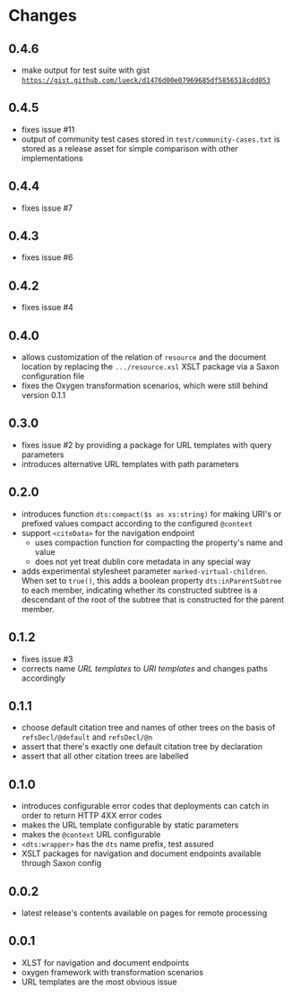 # Changes

## 0.4.6

- make output for test suite with gist
  [`https://gist.github.com/lueck/d1476d00e07969685df5856518cdd053`](https://gist.github.com/lueck/d1476d00e07969685df5856518cdd053)

## 0.4.5

- fixes issue #11
- output of community test cases stored in `test/community-cases.txt`
  is stored as a release asset for simple comparison with other
  implementations

## 0.4.4

- fixes issue #7

## 0.4.3

- fixes issue #6

## 0.4.2

- fixes issue #4

## 0.4.0

- allows customization of the relation of `resource` and the document
  location by replacing the `.../resource.xsl` XSLT package via a
  Saxon configuration file
- fixes the Oxygen transformation scenarios, which were still behind
  version 0.1.1

## 0.3.0

- fixes issue #2 by providing a package for URL templates with query parameters
- introduces alternative URL templates with path parameters

## 0.2.0

- introduces function `dts:compact($s as xs:string)` for making URI's
  or prefixed values compact according to the configured `@context`
- support `<citeData>` for the navigation endpoint
  - uses compaction function for compacting the property's name and value
  - does not yet treat dublin core metadata in any special way
- adds experimental stylesheet parameter
  `marked-virtual-children`. When set to `true()`, this adds a boolean
  property `dts:inParentSubtree` to each member, indicating whether
  its constructed subtree is a descendant of the root of the subtree
  that is constructed for the parent member.

## 0.1.2

- fixes issue #3
- corrects name *URL templates* to *URI templates* and changes paths
  accordingly

## 0.1.1

- choose default citation tree and names of other trees on the basis
  of `refsDecl/@default` and `refsDecl/@n`
- assert that there's exactly one default citation tree by declaration
- assert that all other citation trees are labelled

## 0.1.0

- introduces configurable error codes that deployments can catch in
  order to return HTTP 4XX error codes
- makes the URL template configurable by static parameters
- makes the `@context` URL configurable
- `<dts:wrapper>` has the `dts` name prefix, test assured
- XSLT packages for navigation and document endpoints available
  through Saxon config

## 0.0.2

- latest release's contents available on pages for remote processing

## 0.0.1

- XLST for navigation and document endpoints
- oxygen framework with transformation scenarios
- URL templates are the most obvious issue
